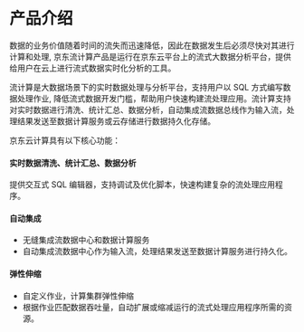 # 产品介绍

数据的业务价值随着时间的流失而迅速降低，因此在数据发生后必须尽快对其进行计算和处理, 京东流计算产品是运行在京东云平台上的流式大数据分析平台，提供给用户在云上进行流式数据实时化分析的工具。<br>

流计算是大数据场景下的实时数据处理与分析平台，支持用户以 SQL 方式编写数据处理作业, 降低流式数据开发门槛，帮助用户快速构建流处理应用。流计算支持对实时数据进行清洗、统计汇总、数据分析，自动集成流数据总线作为输入流，处理结果发送至数据计算服务或云存储进行数据持久化存储。<br>

京东云计算具有以下核心功能：
#### 实时数据清洗、统计汇总、数据分析
提供交互式 SQL 编辑器，支持调试及优化脚本，快速构建复杂的流处理应用程序。

#### 自动集成
- 无缝集成流数据中心和数据计算服务
- 自动集成流数据中心作为输入流，处理结果发送至数据计算服务进行持久化。

#### 弹性伸缩
- 自定义作业，计算集群弹性伸缩
- 根据作业匹配数据吞吐量，自动扩展或缩减运行的流式处理应用程序所需的资源。
